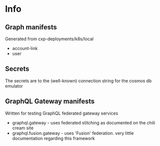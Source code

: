 # Info

## Graph manifests

Generated from cxp-deployments/k8s/local

* account-link
* user

## Secrets

The secrets are to the (well-known) connection string for the cosmos db emulator

## GraphQL Gateway manifests

Written for testing GraphQL federated gateway services

* graphql.gateway - uses federated stitching as documented on the chili cream site
* graphql.fusion.gateway - uses 'Fusion' federation. very little documentation regarding this framework